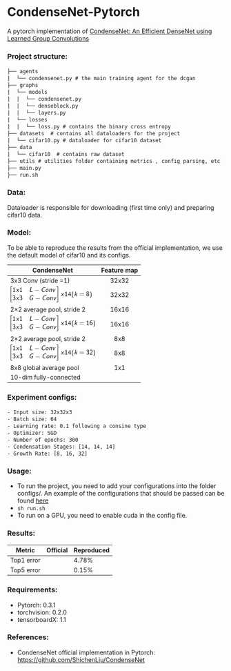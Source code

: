 # CondenseNet-Pytorch

A pytorch implementation of [CondenseNet: An Efficient DenseNet using Learned Group Convolutions](https://arxiv.org/pdf/1711.09224.pdf)

### Project structure:
```
├── agents
|  └── condensenet.py # the main training agent for the dcgan
├── graphs
|  └── models
|  |  └── condensenet.py
|  |  └── denseblock.py
|  |  └── layers.py
|  └── losses
|  |  └── loss.py # contains the binary cross entropy 
├── datasets  # contains all dataloaders for the project
|  └── cifar10.py # dataloader for cifar10 dataset
├── data
|  └── cifar10  # contains raw dataset
├── utils # utilities folder containing metrics , config parsing, etc
├── main.py
├── run.sh
```

### Data:
Dataloader is responsible for downloading (first time only) and preparing cifar10 data. 

### Model:
To be able to reproduce the results from the official implementation, we use the default model of cifar10 and its configs.

| CondenseNet                | Feature map     |
| -------------------------- |:---------------:|
| 3x3 Conv (stride =1)       |     32x32       |
|![](./utils/assets/CodeCogsEqn1.png)|     32x32       |
| 2×2 average pool, stride 2 |     16x16       |
|![](./utils/assets/CodeCogsEqn2.png)|     16x16       |
| 2×2 average pool, stride 2 |      8x8        |
|![](./utils/assets/CodeCogsEqn3.png)|      8x8        |
| 8x8 global average pool    |      1x1        |
| 10-dim fully-connected     |                 |

### Experiment configs:
```
- Input size: 32x32x3
- Batch size: 64
- Learning rate: 0.1 following a consine type
- Optimizer: SGD
- Number of epochs: 300
- Condensation Stages: [14, 14, 14]
- Growth Rate: [8, 16, 32]
```
### Usage:
- To run the project, you need to add your configurations into the folder configs/. An example of the configurations that should be passed can be found [here](https://github.com/hagerrady13/CondenseNet-Pytorch/blob/master/configs/condensenet_exp_0.json)
- ``` sh run.sh ```
- To run on a GPU, you need to enable cuda in the config file.

### Results:
| Metric       | Official     |  Reproduced
| ------------ |:------------:|------------
| Top1 error   |              |   4.78%
| Top5 error   |              |   0.15%

### Requirements:
- Pytorch: 0.3.1
- torchvision: 0.2.0
- tensorboardX: 1.1


### References:
- CondenseNet official implementation in Pytorch: https://github.com/ShichenLiu/CondenseNet
